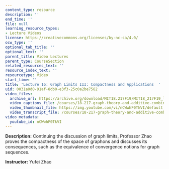 ```yaml
---
content_type: resource
description: ''
end_time: ''
file: null
learning_resource_types:
- Lecture Videos
license: https://creativecommons.org/licenses/by-nc-sa/4.0/
ocw_type: ''
optional_tab_title: ''
optional_text: ''
parent_title: Video Lectures
parent_type: CourseSection
related_resources_text: ''
resource_index_text: ''
resourcetype: Video
start_time: ''
title: 'Lecture 16: Graph Limits III: Compactness and Applications  '
uid: 0031a0d0-91af-8db0-e3f3-25c0a2be7582
video_files:
  archive_url: https://archive.org/download/MIT18.217F19/MIT18_217F19_lec16_300k.mp4
  video_captions_file: /courses/18-217-graph-theory-and-additive-combinatorics-fall-2019/b0e4ec30418851ccb1678423002e0bb1_nCWwhF0TkVI.vtt
  video_thumbnail_file: https://img.youtube.com/vi/nCWwhF0TkVI/default.jpg
  video_transcript_file: /courses/18-217-graph-theory-and-additive-combinatorics-fall-2019/dac589ce07a112610c2fc6da2b2653bf_nCWwhF0TkVI.pdf
video_metadata:
  youtube_id: nCWwhF0TkVI
---
```


**Description:** Continuing the discussion of graph limits, Professor Zhao proves the compactness of the space of graphons and discusses its consequences, such as the equivalence of convergence notions for graph sequences.

**Instructor:** Yufei Zhao

